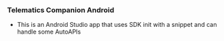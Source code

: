 ### Telematics Companion Android ###

* This is an Android Studio app that uses SDK init with a snippet and can handle some AutoAPIs